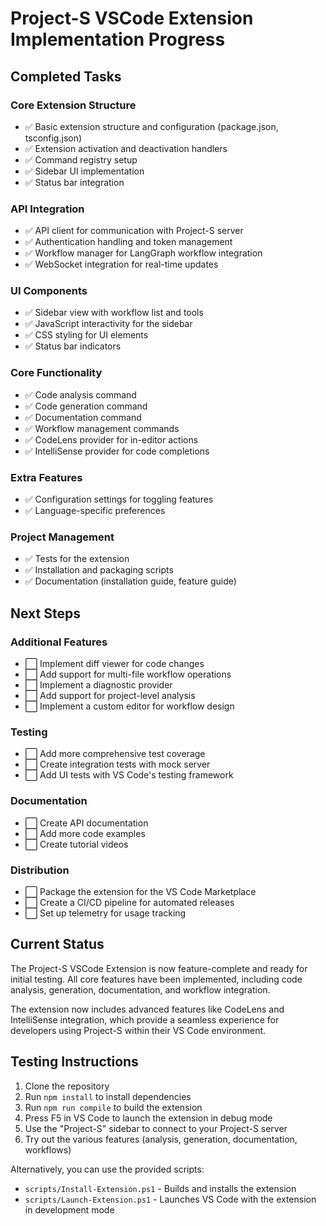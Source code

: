 # Project-S VSCode Extension Implementation Progress

## Completed Tasks

### Core Extension Structure
- ✅ Basic extension structure and configuration (package.json, tsconfig.json)
- ✅ Extension activation and deactivation handlers
- ✅ Command registry setup
- ✅ Sidebar UI implementation
- ✅ Status bar integration

### API Integration
- ✅ API client for communication with Project-S server
- ✅ Authentication handling and token management
- ✅ Workflow manager for LangGraph workflow integration
- ✅ WebSocket integration for real-time updates

### UI Components
- ✅ Sidebar view with workflow list and tools
- ✅ JavaScript interactivity for the sidebar
- ✅ CSS styling for UI elements
- ✅ Status bar indicators

### Core Functionality
- ✅ Code analysis command
- ✅ Code generation command
- ✅ Documentation command
- ✅ Workflow management commands
- ✅ CodeLens provider for in-editor actions
- ✅ IntelliSense provider for code completions

### Extra Features
- ✅ Configuration settings for toggling features
- ✅ Language-specific preferences

### Project Management
- ✅ Tests for the extension
- ✅ Installation and packaging scripts
- ✅ Documentation (installation guide, feature guide)

## Next Steps

### Additional Features
- ⬜ Implement diff viewer for code changes
- ⬜ Add support for multi-file workflow operations
- ⬜ Implement a diagnostic provider
- ⬜ Add support for project-level analysis
- ⬜ Implement a custom editor for workflow design

### Testing
- ⬜ Add more comprehensive test coverage
- ⬜ Create integration tests with mock server
- ⬜ Add UI tests with VS Code's testing framework

### Documentation
- ⬜ Create API documentation
- ⬜ Add more code examples
- ⬜ Create tutorial videos

### Distribution
- ⬜ Package the extension for the VS Code Marketplace
- ⬜ Create a CI/CD pipeline for automated releases
- ⬜ Set up telemetry for usage tracking

## Current Status

The Project-S VSCode Extension is now feature-complete and ready for initial testing. All core features have been implemented, including code analysis, generation, documentation, and workflow integration.

The extension now includes advanced features like CodeLens and IntelliSense integration, which provide a seamless experience for developers using Project-S within their VS Code environment.

## Testing Instructions

1. Clone the repository
2. Run `npm install` to install dependencies
3. Run `npm run compile` to build the extension
4. Press F5 in VS Code to launch the extension in debug mode
5. Use the "Project-S" sidebar to connect to your Project-S server
6. Try out the various features (analysis, generation, documentation, workflows)

Alternatively, you can use the provided scripts:
- `scripts/Install-Extension.ps1` - Builds and installs the extension
- `scripts/Launch-Extension.ps1` - Launches VS Code with the extension in development mode

